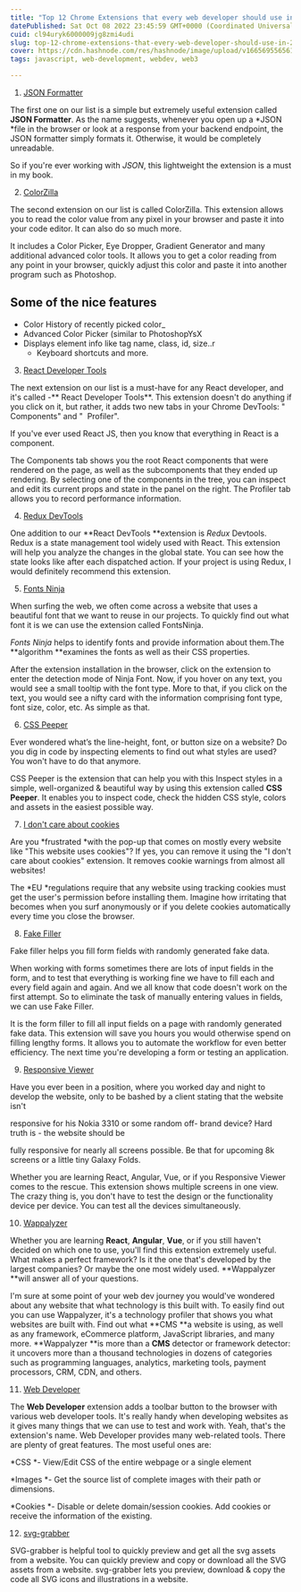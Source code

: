 ```yaml
---
title: "Top 12 Chrome Extensions that every web developer should use in 2022."
datePublished: Sat Oct 08 2022 23:45:59 GMT+0000 (Coordinated Universal Time)
cuid: cl94uryk6000009jg8zmi4udi
slug: top-12-chrome-extensions-that-every-web-developer-should-use-in-2022
cover: https://cdn.hashnode.com/res/hashnode/image/upload/v1665695565617/NhFErtMHw.png
tags: javascript, web-development, webdev, web3

---
```



1.   [JSON Formatter](https://chrome.google.com/webstore/detail/json-formatter/bcjindcccaagfpapjjmafapmmgkkhgoa?hl=en)

The first one on our list is a simple but extremely useful
extension called **JSON Formatter**. As the name
suggests, whenever you open up a *JSON *file in the
browser or look at a response from your backend
endpoint, the JSON formatter simply formats it. Otherwise,
it would be completely unreadable.

So if you're ever working with *JSON*, this lightweight
the extension is a must in my book.

 2. [ColorZilla](https://chrome.google.com/webstore/detail/colorzilla/bhlhnicpbhignbdhedgjhgdocnmhomnp?hl=en)

The second extension on our list is called ColorZilla.
This extension allows you to read the color value from
any pixel in your browser and paste it into your code
editor. It can also do so much more.

It includes a Color Picker, Eye Dropper, Gradient
Generator and many additional advanced color tools.
It allows you to get a color reading from any point in
your browser, quickly adjust this color and paste it into
another program such as Photoshop.

##  Some of the nice features 

 
 
 - Color History of recently picked color_
 - Advanced Color Picker (similar to PhotoshopYsX
- Displays element info like tag name, class, id, size..r
  - Keyboard shortcuts and more.

3. [React Developer Tools](https://chrome.google.com/webstore/detail/react-developer-tools/fmkadmapgofadopljbjfkapdkoienihi?hl=en)

The next extension on our list is a must-have for any
React developer, and it's called -** React Developer
Tools**. This extension doesn't do anything if you click on
it, but rather, it adds two new tabs in your Chrome
DevTools: " ️ Components" and " ️ Profiler".

If you've ever used React JS, then you know that
everything in React is a component.

The Components tab shows you the root React
components that were rendered on the page, as well
as the subcomponents that they ended up rendering.
By selecting one of the components in the tree, you
can inspect and edit its current props and state in the
panel on the right.
The Profiler tab allows you to record performance
information.

4. [Redux DevTools](https://chrome.google.com/webstore/detail/redux-devtools/lmhkpmbekcpmknklioeibfkpmmfibljd?hl=en)

One addition to our **React DevTools **extension is *Redux*
Devtools. Redux is a state management tool widely
used with React. This extension will help you analyze
the changes in the global state. You can see how the
state looks like after each dispatched action. If your
project is using Redux, I would definitely recommend
this extension.

5. [Fonts Ninja](https://chrome.google.com/webstore/detail/fonts-ninja/eljapbgkmlngdpckoiiibecpemleclhh?hl=en) 

When surfing the web, we often come across a
website that uses a beautiful font that we want to
reuse in our projects. To quickly find out what font it is
we can use the extension called FontsNinja.

*Fonts Ninja* helps to identify fonts and provide
information about them.The **algorithm **examines the fonts as well as their CSS
properties.

After the extension installation in the browser, click on
the extension to enter the detection mode of Ninja
Font. Now, if you hover on any text, you would see a
small tooltip with the font type. More to that, if you
click on the text, you would see a nifty card with the
information comprising font type, font size, color, etc.
As simple as that.

6. [CSS Peeper](https://chrome.google.com/webstore/detail/css-peeper/mbnbehikldjhnfehhnaidhjhoofhpehk?hl=en)

Ever wondered what’s the line-height, font, or button
size on a website? Do you dig in code by inspecting
elements to find out what styles are used? You won't
have to do that anymore.

CSS Peeper is the extension that can help you with this Inspect styles in a simple, well-organized & beautiful way by using this extension called **CSS Peeper**. It
enables you to inspect code, check the hidden CSS
style, colors and assets in the easiest possible way.

7. [I don't care about cookies](https://chrome.google.com/webstore/detail/i-dont-care-about-cookies/fihnjjcciajhdojfnbdddfaoknhalnja?hl=en)

Are you *frustrated *with the pop-up that comes on
mostly every website like "This website uses cookies"?
If yes, you can remove it using the "I don't care
about cookies" extension.
It removes cookie warnings from almost all websites!

The *EU *regulations require that any website using
tracking cookies must get the user's permission before
installing them. Imagine how irritating that becomes
when you surf anonymously or if you delete cookies
automatically every time you close the browser.


8. [Fake Filler](https://chrome.google.com/webstore/detail/fake-filler/bnjjngeaknajbdcgpfkgnonkmififhfo?hl=en)

Fake filler helps you fill form fields with randomly
generated fake data.

When working with forms sometimes there are lots of
input fields in the form, and to test that everything is
working fine we have to fill each and every field again
and again. And we all know that code doesn't work on
the first attempt. So to eliminate the task of manually
entering values in fields, we can use Fake Filler.

It is the form filler to fill all input fields on a page with
randomly generated fake data.
This extension will save you hours you would otherwise
spend on filling lengthy forms. It allows you to
automate the workflow for even better efficiency.
The next time you're developing a form or testing an
application.

9. [Responsive Viewer](https://chrome.google.com/webstore/detail/responsive-viewer/inmopeiepgfljkpkidclfgbgbmfcennb?hl=en)

Have you ever been in a position, where you worked
day and night to develop the website, only to be
bashed by a client stating that the website isn't

responsive for his Nokia 3310 or some random off-
brand device? Hard truth is - the website should be

fully responsive for nearly all screens possible. Be that
for upcoming 8k screens or a little tiny Galaxy Folds.

Whether you are learning React, Angular, Vue, or if you
Responsive Viewer comes to the rescue. This extension
shows multiple screens in one view. The crazy thing is,
you don't have to test the design or the functionality
device per device. You can test all the devices
simultaneously.

10.  [Wappalyzer](https://chrome.google.com/webstore/detail/wappalyzer-technology-pro/gppongmhjkpfnbhagpmjfkannfbllamg?hl=en)

Whether you are learning **React**, **Angular**, **Vue**, or if you still haven't decided on which one to use, you'll find this extension extremely useful. What makes a perfect
framework? Is it the one that's developed by the
largest companies? Or maybe the one most widely
used. **Wappalyzer **will answer all of your questions.

I'm sure at some point of your web dev journey you
would've wondered about any website that what
technology is this built with. To easily find out you can
use Wappalyzer, it's a technology profiler that shows
you what websites are built with.
Find out what **CMS **a website is using, as well as any
framework, eCommerce platform, JavaScript libraries,
and many more. **Wappalyzer **is more than a **CMS**
detector or framework detector: it uncovers more than
a thousand technologies in dozens of categories such
as programming languages, analytics, marketing
tools, payment processors, CRM, CDN, and others.

11. [Web Developer](https://chrome.google.com/webstore/detail/web-developer/bfbameneiokkgbdmiekhjnmfkcnldhhm?hl=en)


The **Web Developer** extension adds a toolbar button to
the browser with various web developer tools. It's
really handy when developing websites as it gives
many things that we can use to test and work with.
Yeah, that's the extension's name. Web Developer
provides many web-related tools. There are plenty of
great features. The most useful ones are:

  *CSS *- View/Edit CSS of the entire webpage or a
single element

  *Images *- Get the source list of complete images
with their path or dimensions.

  *Cookies *- Disable or delete domain/session
cookies. Add cookies or receive the information of
the existing.
 
 

12. [svg-grabber](https://chrome.google.com/webstore/detail/svg-grabber-get-all-the-s/ndakggdliegnegeclmfgodmgemdokdmg?hl=en)

SVG-grabber is helpful tool to quickly preview and get
all the svg assets from a website. You can quickly
preview and copy or download all the SVG assets
from a website. svg-grabber lets you preview,
download & copy the code all SVG icons and
illustrations in a website.





















